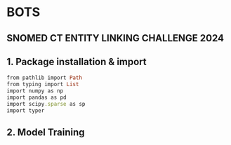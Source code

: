 # BOTS 
## SNOMED CT ENTITY LINKING CHALLENGE 2024
## 1. Package installation & import

```ruby
from pathlib import Path
from typing import List
import numpy as np
import pandas as pd
import scipy.sparse as sp
import typer
```

## 2. Model Training
